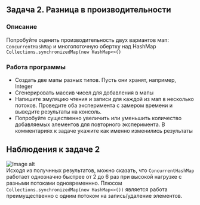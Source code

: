 ## Задача 2. Разница в производительности
### Описание
Попробуйте оценить производительность двух вариантов мап: `ConcurrentHashMap` и многопоточную обертку над HashMap `Collections.synchronizedMap(new HashMap<>()`

### Работа программы
- Создать две мапы разных типов. Пусть они хранят, например, Integer
- Сгенерировать массив чисел для добавления в мапы
- Напишите эмуляцию чтения и записи для каждой из мап в несколько потоков. Проведите оба эксперимента с замером времени и выведите результаты на консоль.
- Попробуйте существенно увеличить или уменьшить количество добавляемых элементов для повторного эксперимента. В комментариях к задаче укажите как именно изменились результаты
## Наблюдения к задаче 2
![Image alt](https://github.com/MsLFoxGit/ConcurrentCollectionsTask2/blob/68ec187f876e14248b29a82c72287e26066b5eeb/RunResultTask2.jpg)\
Исходя из получнных результатов, можно сказать, что `ConcurrentHashMap` работает однозначно быстрее от 2 до 6 раз при высокой нагрузке с разными потоками одновременнно. Плюсом `Collections.synchronizedMap(new HashMap<>())` является работа преимущественно с одним потоком на запись/удаление элементов.

